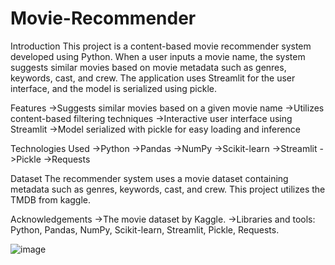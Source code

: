 # Movie-Recommender

Introduction
This project is a content-based movie recommender system developed using Python. When a user inputs a movie name, the system suggests similar movies based on movie metadata such as genres, keywords, cast, and crew. The application uses Streamlit for the user interface, and the model is serialized using pickle.


Features
->Suggests similar movies based on a given movie name
->Utilizes content-based filtering techniques
->Interactive user interface using Streamlit
->Model serialized with pickle for easy loading and inference

Technologies Used
->Python
->Pandas
->NumPy
->Scikit-learn
->Streamlit
->Pickle
->Requests

Dataset
The recommender system uses a movie dataset containing metadata such as genres, keywords, cast, and crew. This project utilizes the TMDB from kaggle.


Acknowledgements
->The movie dataset by Kaggle.
->Libraries and tools: Python, Pandas, NumPy, Scikit-learn, Streamlit, Pickle, Requests.

![image](https://github.com/user-attachments/assets/7d66314a-2326-4f7b-b5a8-4fdcafafa18c)
